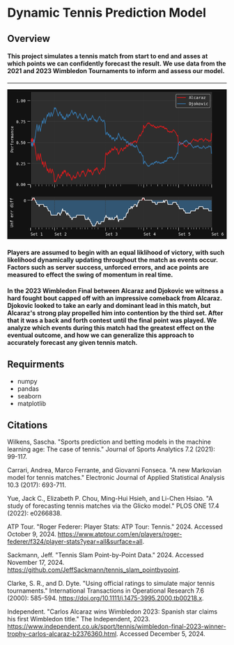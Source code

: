 # Dynamic Tennis Prediction Model

## Overview
#### This project simulates a tennis match from start to end and asses at which points we can confidently forecast the result. We use data from the 2021 and 2023 Wimbledon Tournaments to inform and assess our model.

---
![preview](ex.visual.png)

#### Players are assumed to begin with an equal liklihood of victory, with such likelihood dynamically updating throughout the match as events occur. Factors such as server success, unforced errors, and ace points are measured to effect the swing of momentum in real time. 

#### In the 2023 Wimbledon Final between Alcaraz and Djokovic we witness a hard fought bout capped off with an impressive comeback from Alcaraz. Djokovic looked to take an early and dominant lead in this match, but Alcaraz's strong play propelled him into contention by the third set. After that it was a back and forth contest until the final point was played. We analyze which events during this match had the greatest effect on the eventual outcome, and how we can generalize this approach to accurately forecast any given tennis match.

## Requirments
* numpy
* pandas
* seaborn
* matplotlib

## Citations
Wilkens, Sascha. "Sports prediction and betting models in the machine learning age: The case of tennis." Journal of Sports Analytics 7.2 (2021): 99-117.

Carrari, Andrea, Marco Ferrante, and Giovanni Fonseca. "A new Markovian model for tennis matches." Electronic Journal of Applied Statistical Analysis 10.3 (2017): 693-711.

Yue, Jack C., Elizabeth P. Chou, Ming-Hui Hsieh, and Li-Chen Hsiao. "A study of forecasting tennis matches via the Glicko model." PLOS ONE 17.4 (2022): e0266838.

ATP Tour. "Roger Federer: Player Stats: ATP Tour: Tennis." 2024. Accessed October 9, 2024. https://www.atptour.com/en/players/roger-federer/f324/player-stats?year=all&surface=all.

Sackmann, Jeff. "Tennis Slam Point-by-Point Data." 2024. Accessed November 17, 2024. https://github.com/JeffSackmann/tennis_slam_pointbypoint.

Clarke, S. R., and D. Dyte. "Using official ratings to simulate major tennis tournaments." International Transactions in Operational Research 7.6 (2000): 585-594. https://doi.org/10.1111/j.1475-3995.2000.tb00218.x.

Independent. "Carlos Alcaraz wins Wimbledon 2023: Spanish star claims his first Wimbledon title." The Independent, 2023. https://www.independent.co.uk/sport/tennis/wimbledon-final-2023-winner-trophy-carlos-alcaraz-b2376360.html. Accessed December 5, 2024.
